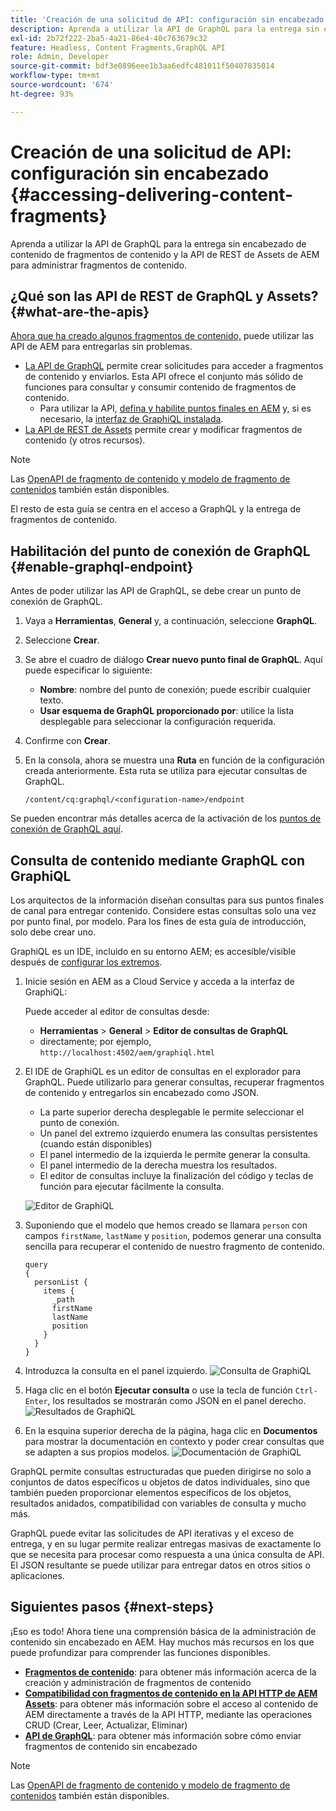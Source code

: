 ```yaml
---
title: 'Creación de una solicitud de API: configuración sin encabezado'
description: Aprenda a utilizar la API de GraphQL para la entrega sin encabezado de contenido de fragmentos de contenido y la API de REST de Assets de AEM para administrar fragmentos de contenido.
exl-id: 2b72f222-2ba5-4a21-86e4-40c763679c32
feature: Headless, Content Fragments,GraphQL API
role: Admin, Developer
source-git-commit: bdf3e0896eee1b3aa6edfc481011f50407835014
workflow-type: tm+mt
source-wordcount: '674'
ht-degree: 93%

---
```


# Creación de una solicitud de API: configuración sin encabezado {#accessing-delivering-content-fragments}

Aprenda a utilizar la API de GraphQL para la entrega sin encabezado de contenido de fragmentos de contenido y la API de REST de Assets de AEM para administrar fragmentos de contenido.

## ¿Qué son las API de REST de GraphQL y Assets? {#what-are-the-apis}

[Ahora que ha creado algunos fragmentos de contenido,](create-content-fragment.md) puede utilizar las API de AEM para entregarlas sin problemas.

* [La API de GraphQL](/help/headless/graphql-api/content-fragments.md) permite crear solicitudes para acceder a fragmentos de contenido y enviarlos. Esta API ofrece el conjunto más sólido de funciones para consultar y consumir contenido de fragmentos de contenido.
   * Para utilizar la API, [defina y habilite puntos finales en AEM](/help/headless/graphql-api/graphql-endpoint.md) y, si es necesario, la [interfaz de GraphiQL instalada](/help/headless/graphql-api/graphiql-ide.md).
* [La API de REST de Assets](/help/assets/content-fragments/assets-api-content-fragments.md) permite crear y modificar fragmentos de contenido (y otros recursos).

>[!NOTE]
>
>Las [OpenAPI de fragmento de contenido y modelo de fragmento de contenidos](/help/headless/content-fragment-openapis.md) también están disponibles.

El resto de esta guía se centra en el acceso a GraphQL y la entrega de fragmentos de contenido.

## Habilitación del punto de conexión de GraphQL {#enable-graphql-endpoint}

Antes de poder utilizar las API de GraphQL, se debe crear un punto de conexión de GraphQL.

1. Vaya a **Herramientas**, **General** y, a continuación, seleccione **GraphQL**.
1. Seleccione **Crear**.
1. Se abre el cuadro de diálogo **Crear nuevo punto final de GraphQL**. Aquí puede especificar lo siguiente:
   * **Nombre**: nombre del punto de conexión; puede escribir cualquier texto.
   * **Usar esquema de GraphQL proporcionado por**: utilice la lista desplegable para seleccionar la configuración requerida.
1. Confirme con **Crear**.
1. En la consola, ahora se muestra una **Ruta** en función de la configuración creada anteriormente. Esta ruta se utiliza para ejecutar consultas de GraphQL.

   ```
   /content/cq:graphql/<configuration-name>/endpoint
   ```

Se pueden encontrar más detalles acerca de la activación de los [puntos de conexión de GraphQL aquí](/help/headless/graphql-api/graphql-endpoint.md).

## Consulta de contenido mediante GraphQL con GraphiQL

Los arquitectos de la información diseñan consultas para sus puntos finales de canal para entregar contenido. Considere estas consultas solo una vez por punto final, por modelo. Para los fines de esta guía de introducción, solo debe crear uno.

GraphiQL es un IDE, incluido en su entorno AEM; es accesible/visible después de [configurar los extremos](#enable-graphql-endpoint).

1. Inicie sesión en AEM as a Cloud Service y acceda a la interfaz de GraphiQL:

   Puede acceder al editor de consultas desde:

   * **Herramientas** > **General** > **Editor de consultas de GraphQL**
   * directamente; por ejemplo, `http://localhost:4502/aem/graphiql.html`

1. El IDE de GraphiQL es un editor de consultas en el explorador para GraphQL. Puede utilizarlo para generar consultas, recuperar fragmentos de contenido y entregarlos sin encabezado como JSON.
   * La parte superior derecha desplegable le permite seleccionar el punto de conexión.
   * Un panel del extremo izquierdo enumera las consultas persistentes (cuando están disponibles)
   * El panel intermedio de la izquierda le permite generar la consulta.
   * El panel intermedio de la derecha muestra los resultados.
   * El editor de consultas incluye la finalización del código y teclas de función para ejecutar fácilmente la consulta.

   ![Editor de GraphiQL](../assets/graphiql.png)

1. Suponiendo que el modelo que hemos creado se llamara `person` con campos `firstName`, `lastName` y `position`, podemos generar una consulta sencilla para recuperar el contenido de nuestro fragmento de contenido.

   ```text
   query 
   {
     personList {
       items {
         _path
         firstName
         lastName
         position
       }
     }
   }
   ```

1. Introduzca la consulta en el panel izquierdo.
   ![Consulta de GraphiQL](../assets/graphiql-query.png)

1. Haga clic en el botón **Ejecutar consulta** o use la tecla de función `Ctrl-Enter`, los resultados se mostrarán como JSON en el panel derecho.
   ![Resultados de GraphiQL](../assets/graphiql-results.png)

1. En la esquina superior derecha de la página, haga clic en **Documentos** para mostrar la documentación en contexto y poder crear consultas que se adapten a sus propios modelos.
   ![Documentación de GraphiQL](../assets/graphiql-documentation.png)

GraphQL permite consultas estructuradas que pueden dirigirse no solo a conjuntos de datos específicos u objetos de datos individuales, sino que también pueden proporcionar elementos específicos de los objetos, resultados anidados, compatibilidad con variables de consulta y mucho más.

GraphQL puede evitar las solicitudes de API iterativas y el exceso de entrega, y en su lugar permite realizar entregas masivas de exactamente lo que se necesita para procesar como respuesta a una única consulta de API. El JSON resultante se puede utilizar para entregar datos en otros sitios o aplicaciones.

## Siguientes pasos {#next-steps}

¡Eso es todo! Ahora tiene una comprensión básica de la administración de contenido sin encabezado en AEM. Hay muchos más recursos en los que puede profundizar para comprender las funciones disponibles.

* **[Fragmentos de contenido](/help/sites-cloud/administering/content-fragments/managing.md)**: para obtener más información acerca de la creación y administración de fragmentos de contenido
* **[Compatibilidad con fragmentos de contenido en la API HTTP de AEM Assets](/help/assets/content-fragments/assets-api-content-fragments.md)**: para obtener más información sobre el acceso al contenido de AEM directamente a través de la API HTTP, mediante las operaciones CRUD (Crear, Leer, Actualizar, Eliminar)
* **[API de GraphQL](/help/headless/graphql-api/content-fragments.md)**: para obtener más información sobre cómo enviar fragmentos de contenido sin encabezado

>[!NOTE]
>
>Las [OpenAPI de fragmento de contenido y modelo de fragmento de contenidos](/help/headless/content-fragment-openapis.md) también están disponibles.
